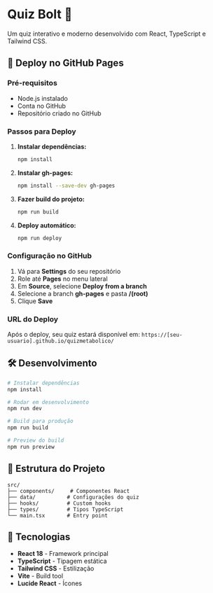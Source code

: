 # Quiz Bolt 🎯

Um quiz interativo e moderno desenvolvido com React, TypeScript e Tailwind CSS.

## 🚀 Deploy no GitHub Pages

### Pré-requisitos
- Node.js instalado
- Conta no GitHub
- Repositório criado no GitHub

### Passos para Deploy

1. **Instalar dependências:**
   ```bash
   npm install
   ```

2. **Instalar gh-pages:**
   ```bash
   npm install --save-dev gh-pages
   ```

3. **Fazer build do projeto:**
   ```bash
   npm run build
   ```

4. **Deploy automático:**
   ```bash
   npm run deploy
   ```

### Configuração no GitHub

1. Vá para **Settings** do seu repositório
2. Role até **Pages** no menu lateral
3. Em **Source**, selecione **Deploy from a branch**
4. Selecione a branch **gh-pages** e pasta **/(root)**
5. Clique **Save**

### URL do Deploy
Após o deploy, seu quiz estará disponível em:
`https://[seu-usuario].github.io/quizmetabolico/`

## 🛠️ Desenvolvimento

```bash
# Instalar dependências
npm install

# Rodar em desenvolvimento
npm run dev

# Build para produção
npm run build

# Preview do build
npm run preview
```

## 📁 Estrutura do Projeto

```
src/
├── components/     # Componentes React
├── data/          # Configurações do quiz
├── hooks/         # Custom hooks
├── types/         # Tipos TypeScript
└── main.tsx       # Entry point
```

## 🎨 Tecnologias

- **React 18** - Framework principal
- **TypeScript** - Tipagem estática
- **Tailwind CSS** - Estilização
- **Vite** - Build tool
- **Lucide React** - Ícones 